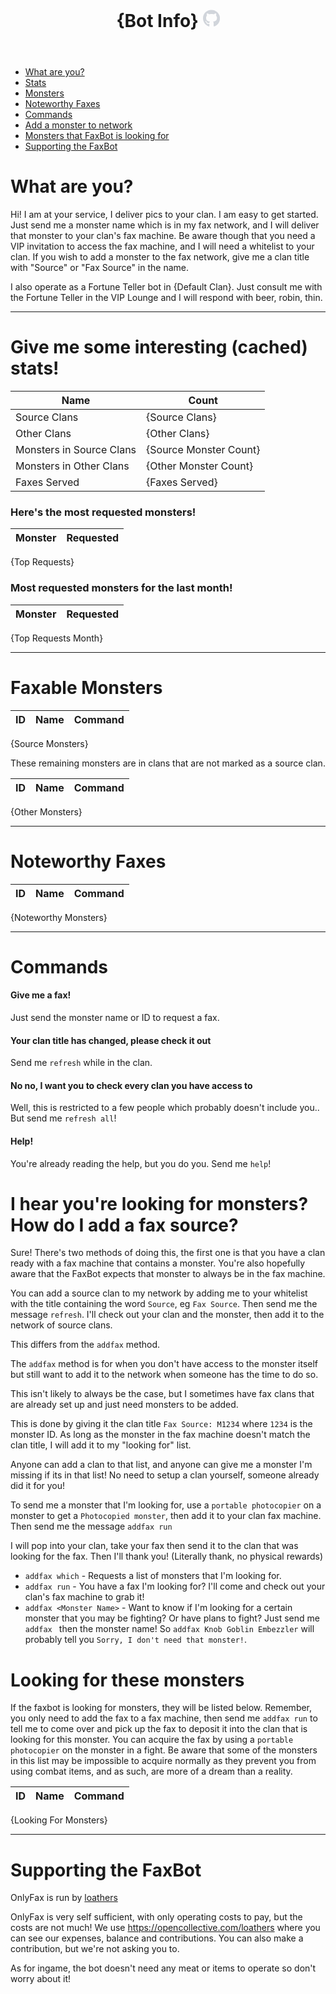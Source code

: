 <header><h1>{Bot Info} <a href="https://github.com/loathers/OnlyFax"><svg xlns="http://www.w3.org/2000/svg" viewBox="0 0 496 512" style="fill:rgb(209,213,219); height: 1em;"><path d="M165.9 397.4c0 2-2.3 3.6-5.2 3.6-3.3.3-5.6-1.3-5.6-3.6 0-2 2.3-3.6 5.2-3.6 3-.3 5.6 1.3 5.6 3.6m-31.1-4.5c-.7 2 1.3 4.3 4.3 4.9 2.6 1 5.6 0 6.2-2s-1.3-4.3-4.3-5.2c-2.6-.7-5.5.3-6.2 2.3m44.2-1.7c-2.9.7-4.9 2.6-4.6 4.9.3 2 2.9 3.3 5.9 2.6 2.9-.7 4.9-2.6 4.6-4.6-.3-1.9-3-3.2-5.9-2.9M244.8 8C106.1 8 0 113.3 0 252c0 110.9 69.8 205.8 169.5 239.2 12.8 2.3 17.3-5.6 17.3-12.1 0-6.2-.3-40.4-.3-61.4 0 0-70 15-84.7-29.8 0 0-11.4-29.1-27.8-36.6 0 0-22.9-15.7 1.6-15.4 0 0 24.9 2 38.6 25.8 21.9 38.6 58.6 27.5 72.9 20.9 2.3-16 8.8-27.1 16-33.7-55.9-6.2-112.3-14.3-112.3-110.5 0-27.5 7.6-41.3 23.6-58.9-2.6-6.5-11.1-33.3 2.6-67.9 20.9-6.5 69 27 69 27 20-5.6 41.5-8.5 62.8-8.5s42.8 2.9 62.8 8.5c0 0 48.1-33.6 69-27 13.7 34.7 5.2 61.4 2.6 67.9 16 17.7 25.8 31.5 25.8 58.9 0 96.5-58.9 104.2-114.8 110.5 9.2 7.9 17 22.9 17 46.4 0 33.7-.3 75.4-.3 83.6 0 6.5 4.6 14.4 17.3 12.1C428.2 457.8 496 362.9 496 252 496 113.3 383.5 8 244.8 8M97.2 352.9c-1.3 1-1 3.3.7 5.2 1.6 1.6 3.9 2.3 5.2 1 1.3-1 1-3.3-.7-5.2-1.6-1.6-3.9-2.3-5.2-1m-10.8-8.1c-.7 1.3.3 2.9 2.3 3.9 1.6 1 3.6.7 4.3-.7.7-1.3-.3-2.9-2.3-3.9-2-.6-3.6-.3-4.3.7m32.4 35.6c-1.6 1.3-1 4.3 1.3 6.2 2.3 2.3 5.2 2.6 6.5 1 1.3-1.3.7-4.3-1.3-6.2-2.2-2.3-5.2-2.6-6.5-1m-11.4-14.7c-1.6 1-1.6 3.6 0 5.9 1.6 2.3 4.3 3.3 5.6 2.3 1.6-1.3 1.6-3.9 0-6.2-1.4-2.3-4-3.3-5.6-2"></path></svg></a></h1></header>

- [What are you?](#whoami)
- [Stats](#stats)
- [Monsters](#monsters)
- [Noteworthy Faxes](#noteworthy)
- [Commands](#commands)
- [Add a monster to network](#faxsource)
- [Monsters that FaxBot is looking for](#lookingfor)
- [Supporting the FaxBot](#supporting)

# What are you?<a id="whoami"></a>

Hi! I am at your service, I deliver pics to your clan.
I am easy to get started. Just send me a monster name which is in my fax network, and I will deliver that monster to your clan's fax machine.
Be aware though that you need a VIP invitation to access the fax machine, and I will need a whitelist to your clan.
If you wish to add a monster to the fax network, give me a clan title with "Source" or "Fax Source" in the name.

I also operate as a Fortune Teller bot in {Default Clan}.
Just consult me with the Fortune Teller in the VIP Lounge and I will respond with beer, robin, thin.

---

# Give me some interesting (cached) stats!<a id="stats"></a>

| Name                     | Count                  |
| ------------------------ | ---------------------- |
| Source Clans             | {Source Clans}         |
| Other Clans              | {Other Clans}          |
| Monsters in Source Clans | {Source Monster Count} |
| Monsters in Other Clans  | {Other Monster Count}  |
| Faxes Served             | {Faxes Served}         |

### Here's the most requested monsters!

| Monster | Requested |
| ------- | --------- |
{Top Requests}

### Most requested monsters for the last month!

| Monster | Requested |
| ------- | --------- |
{Top Requests Month}

---

# Faxable Monsters<a id="monsters"></a>

| ID  | Name | Command |
| --- | ---- | ------- |
{Source Monsters}

These remaining monsters are in clans that are not marked as a source clan.

| ID  | Name | Command |
| --- | ---- | ------- |
{Other Monsters}

---

# Noteworthy Faxes<a id="noteworthy"></a>

| ID  | Name | Command |
| --- | ---- | ------- |
{Noteworthy Monsters}

---

# Commands<a id="commands"></a>

#### Give me a fax!

Just send the monster name or ID to request a fax.

#### Your clan title has changed, please check it out

Send me `refresh` while in the clan.

#### No no, I want you to check every clan you have access to

Well, this is restricted to a few people which probably doesn't include you.. But send me `refresh all`!

#### Help!

You're already reading the help, but you do you. Send me `help`!

# I hear you're looking for monsters? How do I add a fax source?<a id="faxsource"></a>

Sure! There's two methods of doing this, the first one is that you have a clan ready with a fax machine that contains a monster.
You're also hopefully aware that the FaxBot expects that monster to always be in the fax machine.

You can add a source clan to my network by adding me to your whitelist with the title containing the word `Source`, eg `Fax Source`. Then send me the message `refresh`. I'll check out your clan and the monster, then add it to the network of source clans.

This differs from the `addfax` method.

The `addfax` method is for when you don't have access to the monster itself but still want to add it to the network when someone has the time to do so.

This isn't likely to always be the case, but I sometimes have fax clans that are already set up and just need monsters to be added.

This is done by giving it the clan title `Fax Source: M1234` where `1234` is the monster ID. As long as the monster in the fax machine doesn't match the clan title, I will add it to my "looking for" list.

Anyone can add a clan to that list, and anyone can give me a monster I'm missing if its in that list! No need to setup a clan yourself, someone already did it for you!

To send me a monster that I'm looking for, use a `portable photocopier` on a monster to get a `Photocopied monster`, then add it to your clan fax machine. Then send me the message `addfax run`

I will pop into your clan, take your fax then send it to the clan that was looking for the fax. Then I'll thank you! (Literally thank, no physical rewards)

- `addfax which` - Requests a list of monsters that I'm looking for.
- `addfax run` - You have a fax I'm looking for? I'll come and check out your clan's fax machine to grab it!
- `addfax <Monster Name>` - Want to know if I'm looking for a certain monster that you may be fighting? Or have plans to fight? Just send me `addfax ` then the monster name! So `addfax Knob Goblin Embezzler` will probably tell you `Sorry, I don't need that monster!`.


# Looking for these monsters<a id="lookingfor"></a>

If the faxbot is looking for monsters, they will be listed below.
Remember, you only need to add the fax to a fax machine, then send me `addfax run` to tell me to come over and pick up the fax to deposit it into the clan that is looking for this monster. You can acquire the fax by using a `portable photocopier` on the monster in a fight.
Be aware that some of the monsters in this list may be impossible to acquire normally as they prevent you from using combat items, and as such, are more of a dream than a reality.

| ID  | Name | Command |
| --- | ---- | ------- |
{Looking For Monsters}

---

# Supporting the FaxBot<a id="supporting"></a>

OnlyFax is run by [loathers](https://www.loathers.net/)

OnlyFax is very self sufficient, with only operating costs to pay, but the costs are not much!
We use https://opencollective.com/loathers where you can see our expenses, balance and contributions.
You can also make a contribution, but we're not asking you to.

As for ingame, the bot doesn't need any meat or items to operate so don't worry about it!
